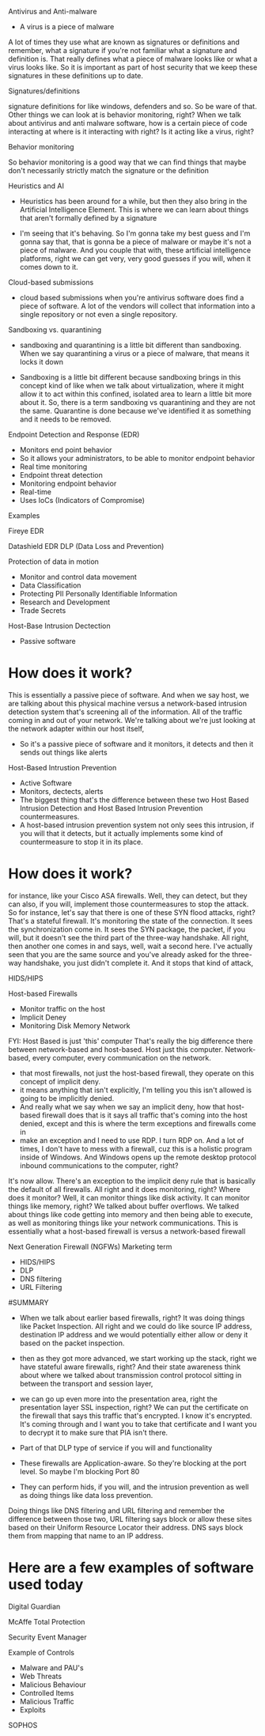 Antivirus and Anti-malware
- A virus is a piece of malware

A lot of times they use what are known as signatures or definitions and remember, what a signature if you're not familiar what a signature and definition is. That really defines what a piece of malware looks like or what a virus looks like. So it is important as part of host security that we keep these signatures in these definitions up to date.

Signatures/definitions

signature definitions for like windows, defenders and so. So be ware of that. Other things we can look at is behavior monitoring, right? When we talk about antivirus and anti malware software, how is a certain piece of code interacting at where is it interacting with right? Is it acting like a virus, right?


Behavior monitoring

So behavior monitoring is a good way that we can find things that maybe don't necessarily strictly match the signature or the definition


Heuristics and AI

- Heuristics has been around for a while, but then they also bring in the Artificial Intelligence Element. 
This is where we can learn about things that aren't formally defined by a signature

- I'm seeing that it's behaving. So I'm gonna take my best guess and I'm gonna say that, that is gonna be a piece of malware or maybe it's not a piece of malware. And you couple that with, these artificial intelligence platforms, right we can get very, very good guesses if you will, when it comes down to it.

Cloud-based submissions
- cloud based submissions when you're antivirus software does find a piece of software. A lot of the vendors will collect that information into a single repository or not even a single repository.


Sandboxing vs. quarantining
- sandboxing and quarantining is a little bit different than sandboxing. When we say quarantining a virus or a piece of malware, that means it locks it down 

- Sandboxing is a little bit different because sandboxing brings in this concept kind of like when we talk about virtualization, where it might allow it to act within this confined, isolated area to learn a little bit more about it. So, there is a term sandboxing vs quarantining and they are not the same. Quarantine is done because we've identified it as something and it needs to be removed. 


Endpoint Detection and Response (EDR)
- Monitors end point behavior
- So it allows your administrators, to be able to monitor endpoint behavior
- Real time monitoring
- Endpoint threat detection
- Monitoring endpoint behavior
- Real-time
- Uses IoCs (Indicators of Compromise)

Examples

Fireye EDR

Datashield EDR
DLP (Data Loss and Prevention)

Protection of data in motion
- Monitor and control data movement
- Data Classification
- Protecting PII Personally Identifiable Information
- Research and Development
- Trade Secrets 


Host-Base Intrusion Dectection
- Passive software
# How does it work?

This is essentially a passive piece of software. And when we say host, we are talking about this physical machine versus a network-based intrusion detection system that's screening all of the information. All of the traffic coming in and out of your network. We're talking about we're just looking at the network adapter within our host itself,
- So it's a passive piece of software and it monitors, it detects and then it sends out things like alerts

Host-Based Intrustion Prevention
- Active Software
- Monitors, dectects, alerts
- The biggest thing that's the difference between these two Host Based Intrusion Detection and Host Based Intrusion Prevention countermeasures.
- A host-based intrusion prevention system not only sees this intrusion, if you will that it detects, but it actually implements some kind of countermeasure to stop it in its place.

# How does it work?

for instance, like your Cisco ASA firewalls. Well, they can detect, but they can also, if you will, implement those countermeasures to stop the attack. So for instance, let's say that there is one of these SYN flood attacks, right? That's a stateful firewall. It's monitoring the state of the connection. It sees the synchronization come in. It sees the SYN package, the packet, if you will, but it doesn't see the third part of the three-way handshake. All right, then another one comes in and says, well, wait a second here. I've actually seen that you are the same source and you've already asked for the three-way handshake, you just didn't complete it. And it stops that kind of attack,


HIDS/HIPS

Host-based Firewalls
- Monitor traffic on the host
- Implicit Deney
- Monitoring
    Disk
    Memory
    Network

FYI:  Host Based is just 'this' computer
        That's really the big difference there between network-based and host-based. Host just this computer. Network-based, every computer, every communication on the network.




- that most firewalls, not just the host-based firewall, they operate on this concept of implicit deny.
- it means anything that isn't explicitly, I'm telling you this isn't allowed is going to be implicitly denied.
- And really what we say when we say an implicit deny, how that host-based firewall does that is it says all traffic that's coming into the host denied, except and this is where the term exceptions and firewalls come in
- make an exception and I need to use RDP. I turn RDP on. And a lot of times, I don't have to mess with a firewall, cuz this is a holistic program inside of Windows. And Windows opens up the remote desktop protocol inbound communications to the computer, right? 

It's now allow. There's an exception to the implicit deny rule that is basically the default of all firewalls. All right and it does monitoring, right? Where does it monitor? Well, it can monitor things like disk activity. It can monitor things like memory, right? We talked about buffer overflows. We talked about things like code getting into memory and then being able to execute, as well as monitoring things like your network communications. This is essentially what a host-based firewall is versus a network-based firewall




Next Generation Firewall (NGFWs)
Marketing term 
- HIDS/HIPS
- DLP
- DNS filtering
- URL Filtering

#SUMMARY 

- When we talk about earlier based firewalls, right? It was doing things like Packet Inspection. All right and we could do like source IP address, destination IP address and we would potentially either allow or deny it based on the packet inspection. 

- then as they got more advanced, we start working up the stack, right we have stateful aware firewalls, right? And their state awareness think about where we talked about transmission control protocol sitting in between the transport and session layer,

- we can go up even more into the presentation area, right the presentation layer SSL inspection, right? We can put the certificate on the firewall that says this traffic that's encrypted. I know it's encrypted. It's coming through and I want you to take that certificate and I want you to decrypt it to make sure that PIA isn't there.

- Part of that DLP type of service if you will and functionality
- These firewalls are Application-aware. So they're blocking at the port level. So maybe I'm blocking Port 80
- They can perform hids, if you will, and the intrusion prevention as well as doing things like data loss prevention.

Doing things like DNS filtering and URL filtering and remember the difference between those two, URL filtering says block or allow these sites based on their Uniform Resource Locator their address. DNS says block them from mapping that name to an IP address.

# Here are a few examples of software used today

Digital Guardian

McAffe Total Protection

Security Event Manager

Example of Controls
- Malware and PAU's
- Web Threats
- Malicious Behaviour
- Controlled Items
- Malicious Traffic
- Exploits

SOPHOS
